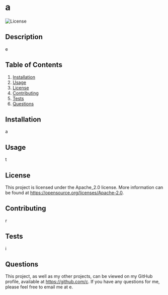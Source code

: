 # a

  ![License](https://img.shields.io/badge/License-Apache_2.0-blue.svg)

  ## Description
  e

## Table of Contents
1. [ Installation ](#installation)
2. [ Usage ](#usage)
3. [ License ](#license)
4. [ Contributing ](#contributing)
5. [ Tests ](#tests)
6. [ Questions ](#questions)

  <a name="installation"></a>
  ## Installation
  a

  <a name="usage"></a>
  ## Usage
  t

  <a name="license"></a>
  ## License
  This project is licensed under the Apache_2.0 license. More information can be found at https://opensource.org/licenses/Apache-2.0.

  <a name="contributing"></a>
  ## Contributing
  r

  <a name="tests"></a>
  ## Tests
  i

  <a name="questions"></a>
  ## Questions
  This project, as well as my other projects, can be viewed on my GitHub profile, available at https://github.com/c. If you have any questions for me, please feel free to email me at e.
